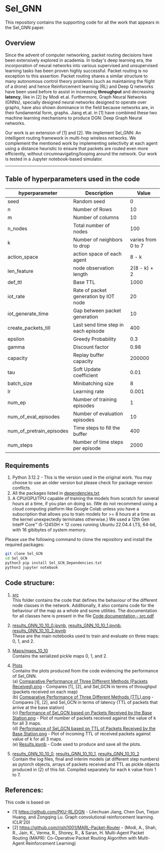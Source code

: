 # Sel_GNN

This repository contains the supporting code for all the work that appears in the Sel_GNN paper. 

## Overview
Since the advent of computer networking, packet routing decisions have been extensively explored in academia. In today's deep learning era, the incorporation of neural networks into various supervised and unsupervised learning tasks has been proven highly successful. Packet routing is no exception to this assertion. Packet routing shares a similar structure to many autonomous control theory problems (such as maintaining the flight of a drone) and hence Reinforcement learning (RL) and Deep Q networks have been used before to assist in increasing **throughput** and decreasing **latency**, like in [2] by Modi et.al. Furthermore, Graph Neural Networks (GNNs), specially designed neural networks designed to operate over graphs, have also shown dominance in the field because networks are, in their fundamental form, graphs. Jiang et.al. in [1] have combined these two machine learning mechanisms to produce DGN: Deep Graph Neural networks. 

Our work is an extension of [1] and [2]. We implement Sel_GNN: An intelligent routing framework in multi-hop wireless networks. We complement the mentioned work by implementing selectivity at each agent using a distance heuristic to ensure that packets are routed even more efficiently, without circumnavigating/looping around the network. Our work is tested in a Jupyter notebook-based simulator. 
***

## Table of hyperparameters used in the code 

| hyperparameter | Description | Value |
| --- | --- | --- |
| seed | Random seed | 0 |
| n | Number of Rows | 10 |
| m | Number of columns | 10 | 
| n_nodes | Total number of nodes | 100 |
| k | Number of neighbors to drop | varies from 0 to 7 | 
| action_space | action space of each agent | 8 - k | 
| len_feature | node observation length | 2(8 - k) + 2 | 
| def_ttl | Base TTL | 1000 | 
| iot_rate | Rate of packet generation by IOT node | 20 |
| iot_generate_time | Gap between packet generation | 10 |
| create_packets_till | Last send time step in each episode | 400 | 
| epsilon | Greedy Probability | 0.3 | 
| gamma | Discount factor | 0.98 | 
| capacity | Replay buffer capacity | 200000 | 
| tau | Soft Update coefficient | 0.01 | 
| batch_size | Minibatching size | 8 | 
| lr | Learning rate | 0.001 | 
| num_ep | Number of training episodes | 1 | 
| num_of_eval_episodes | Number of evaluation episodes | 10 | 
| num_of_pretrain_episodes | Time steps to fill the buffer | 400 | 
| num_steps | Number of time steps per episode | 2000 | 


## Requirements
1. Python 3.12.2 - This is the version used in the original work. You may choose to use an older version but please check for package version conflicts.
2. All the packages listed in [dependencies.txt](https://github.com/HayagreevJ24/Sel_GCN/blob/main/Sel_GCN_Dependencies.txt)
3. A CPU/GPU/TPU capable of training the models from scratch for several hours at a time, if you plan on doing so. (We do not recommend using a cloud computing platform like Google Colab unless you have a subscription that allows you to train models for >= 8 hours at a time as the kernel unexpectedly terminates otherwise.) We used a 12th Gen Intel® Core™ i5-12450H × 12 cores running Ubuntu 22.04.4 LTS, 64-bit, with 16 gibibytes of system memory. 

Please use the following command to clone the repository and install the required packages: 
```bash
git clone Sel_GCN
cd Sel_GCN
python3 pip install Sel_GCN_Dependencies.txt
python3 jupyter notebook
```

## Code structure: 

1. [src](https://github.com/NikitaKarthi/Sel_GCN/tree/main/src)<br>
   This folder contains the code that defines the behaviour of the different node classes in the network. Additionally, it also contains code for the behaviour of the map as a whole and some utilities. The documentation for all classes here is present in the file [Code documentation - src.pdf](https://github.com/HayagreevJ24/Sel_GCN/blob/main/Code%20documentation%20-%20src.pdf)
   
2. [results_GNN_10_10_0.ipynb](https://github.com/NikitaKarthi/Sel_GCN/tree/main/results_GNN_10_10_0), [results_GNN_10_10_1.ipynb](https://github.com/NikitaKarthi/Sel_GCN/blob/main/results_GNN_10_10_1.ipynb), [results_GNN_10_10_2.ipynb](https://github.com/NikitaKarthi/Sel_GCN/blob/main/results_GNN_10_10_2.ipynb)<br>
   These are the main notebooks used to train and evaluate on three maps: 0, 1, and 2.

3. [Maps/maps_10_10](https://github.com/NikitaKarthi/Sel_GCN/tree/main/Maps/maps_10_10)<br>
   Contains the serialized pickle maps 0, 1, and 2.

4. [Plots](https://github.com/NikitaKarthi/Sel_GCN/tree/main/Plots)<br>
   Contains the plots produced from the code evidencing the performance of Sel_GNN.<br>
   (a) [Comparative Performance of Three Different Methods (Packets Received).png](https://github.com/NikitaKarthi/Sel_GCN/blob/main/Plots/Comparitive%20Performance%20of%20Three%20Different%20Methods%20(Packets%20Received).png) - Compares [1], [2], and Sel_GCN in terms of throughput (packets received on each map)<br>
   (b) [Comparative Performance of Three Different Methods (TTL).png](https://github.com/NikitaKarthi/Sel_GCN/blob/main/Plots/Comparitive%20Performance%20of%20Three%20Different%20Methods%20(TTL).png) - Compares [1], [2], and Sel_GCN in terms of latency (TTL of packets that arrive at the base station)<br>
   (c) [Performance of Sel_GCN based on Packets Received by the Base Station.png](https://github.com/NikitaKarthi/Sel_GCN/blob/main/Plots/Performance%20of%20Sel_GCN%20based%20on%20Packets%20Received%20by%20the%20Base%20Station.png) - Plot of number of packets received against the value of k for all 3 maps.<br>
   (d) [Performance of Sel_GCN based on TTL of Packets Received by the Base Station.png](https://github.com/NikitaKarthi/Sel_GCN/blob/main/Plots/Performance%20of%20Sel_GCN%20based%20on%20TTL%20of%20Packets%20Received%20by%20the%20Base%20Station.png) - Plot of incoming TTL of received packets against value of k for all 3 maps.<br>
   (e) [Results.ipynb](https://github.com/NikitaKarthi/Sel_GCN/blob/main/Plots/Results.ipynb) - Code used to produce and save all the plots.

5. [results_GNN_10_10_0](https://github.com/NikitaKarthi/Sel_GCN/tree/main/results_GNN_10_10_0), [results_GNN_10_10_1](https://github.com/NikitaKarthi/Sel_GCN/tree/main/results_GNN_10_10_1), [results_GNN_10_10_2](https://github.com/NikitaKarthi/Sel_GCN/tree/main/results_GNN_10_10_2)<br>
   Contain the log files, final and interim models (at different step numbers) as pytorch objects, arrays of packets received and TTL as pickle objects produced in (2) of this list. Compiled separately for each k value from 1 to 7.


## References: 
This code is based on
- [1] https://github.com/PKU-RL/DGN - (Jiechuan Jiang, Chen Dun, Tiejun Huang, and Zongqing Lu. Graph convolutional reinforcement learning. ICLR'20)
- [2] https://github.com/rishi1001/MARL-Packet-Router - (Modi, A., Shah, R., Jain, K., Verma, R., Shorey, R., & Saran, H. Multi-Agent Packet Routing (MAPR): Co-Operative Packet Routing Algorithm with Multi-Agent Reinforcement Learning)
